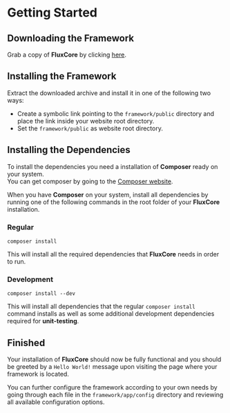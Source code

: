 Getting Started
=

Downloading the Framework
-

Grab a copy of **FluxCore** by clicking [here](https://github.com/fluxcore/framework/archive/master.zip).

Installing the Framework
-

Extract the downloaded archive and install it in one of the following two ways:

- Create a symbolic link pointing to the `framework/public` directory and place
  the link inside your website root directory.
- Set the `framework/public` as website root directory.

Installing the Dependencies
-

To install the dependencies you need a installation of **Composer** ready on your system.  
You can get composer by going to the [Composer website](http://getcomposer.org/).

When you have **Composer** on your system, install all dependencies by running one
of the following commands in the root folder of your **FluxCore** installation.

### Regular

    composer install

This will install all the required dependencies that **FluxCore** needs in order to run.

### Development

    composer install --dev

This will install all dependencies that the regular `composer install` command installs
as well as some additional development dependencies required for **unit-testing**.

Finished
-

Your installation of **FluxCore** should now be fully functional and you should be greeted
by a `Hello World!` message upon visiting the page where your framework is located.

You can further configure the framework according to your own needs by going through
each file in the `framework/app/config` directory and reviewing all available configuration
options.